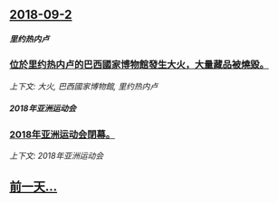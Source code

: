 ## [2018-09-2](/news/2018/09/2/index.md)

##### 里约热内卢
### [位於里约热内卢的巴西國家博物館發生大火，大量藏品被燒毀。 ](/news/2018/09/2/位於里约热内卢的巴西國家博物館發生大火-大量藏品被燒毀.md)
_上下文: 大火, 巴西國家博物館, 里约热内卢_

##### 2018年亚洲运动会
### [2018年亚洲运动会閉幕。 ](/news/2018/09/2/2018年亚洲运动会閉幕.md)
_上下文: 2018年亚洲运动会_

## [前一天...](/news/2018/08/31/index.md)


